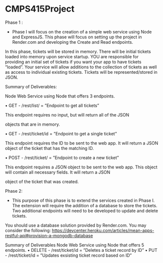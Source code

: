 # CMPS415Project

Phase 1 :

- Phase I will focus on the creation of a simple web service using Node and ExpressJS. This phase will focus on setting up the project in Render.com and developing the Create and Read endpoints.

In this phase, tickets will be stored in memory. There will be initial tickets loaded into memory upon service startup. YOU are responsible for providing an initial set of tickets if you want your app to have tickets “loaded”. Your service will allow additions to the collection of tickets as well as access to individual existing tickets. Tickets will be represented/stored in JSON.

 

Summary of Deliverables:



Node Web Service using Node that offers 3 endpoints.

• GET - /rest/list/ = ”Endpoint to get all tickets”

This endpoint requires no input, but will return all of the JSON

objects that are in memory.

• GET - /rest/ticket/id = ”Endpoint to get a single ticket”

This endpoint requires the ID to be sent to the web app. It will return a JSON object of the ticket that has the matching ID.

• POST - /rest/ticket/ = ”Endpoint to create a new ticket”

This endpoint requires a JSON object to be sent to the web app. This object will contain all necessary fields. It will return a JSON

object of the ticket that was created.


Phase 2:

- This purpose of this phase is to extend the services created in Phase I. The extension will require the addition of a database to store the tickets. Two additional endpoints will need to be developed to update and delete tickets.

You should use a database solution provided by Render.com. You may consider the following: https://devcenter.heroku.com/articles/mean-apps-restful-api#provision-a-mongodb-database

Summary of Deliverables
Node Web Service using Node that offers 5 endpoints.
• DELETE - /rest/ticket/id = ”Deletes a ticket record by ID”
• PUT - /rest/ticket/id = ”Updates exsisting ticket record based on ID”


